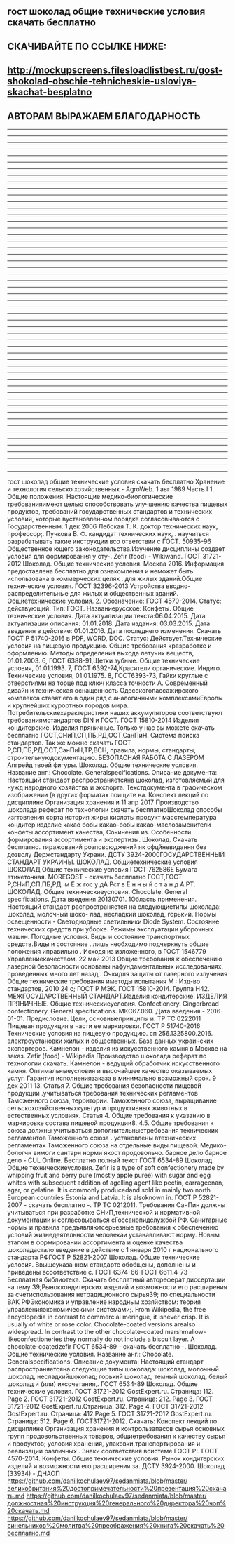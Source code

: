 гост шоколад общие технические условия скачать бесплатно
--------------------------------------------------
СКАЧИВАЙТЕ ПО ССЫЛКЕ НИЖЕ:
--------------------------------------------------
http://mockupscreens.filesloadlistbest.ru/gost-shokolad-obschie-tehnicheskie-usloviya-skachat-besplatno
--------------------------------------------------
АВТОРАМ ВЫРАЖАЕМ БЛАГОДАРНОСТЬ
--------------------------------------------------
--------------------------------------------------
--------------------------------------------------
--------------------------------------------------
--------------------------------------------------
--------------------------------------------------
--------------------------------------------------
--------------------------------------------------
--------------------------------------------------
--------------------------------------------------
--------------------------------------------------
--------------------------------------------------
--------------------------------------------------
--------------------------------------------------
--------------------------------------------------
--------------------------------------------------
--------------------------------------------------
--------------------------------------------------
--------------------------------------------------
--------------------------------------------------
--------------------------------------------------
--------------------------------------------------
--------------------------------------------------
--------------------------------------------------
--------------------------------------------------
--------------------------------------------------
--------------------------------------------------
--------------------------------------------------
--------------------------------------------------
--------------------------------------------------
--------------------------------------------------
--------------------------------------------------
--------------------------------------------------
--------------------------------------------------
--------------------------------------------------
--------------------------------------------------
--------------------------------------------------
--------------------------------------------------
--------------------------------------------------
--------------------------------------------------
--------------------------------------------------
--------------------------------------------------
--------------------------------------------------
--------------------------------------------------
--------------------------------------------------
--------------------------------------------------
--------------------------------------------------
--------------------------------------------------
--------------------------------------------------
--------------------------------------------------
--------------------------------------------------
--------------------------------------------------
--------------------------------------------------
--------------------------------------------------
гост шоколад общие технические условия скачать бесплатно Хранение и технология сельско хозяйственных  - AgroWeb. 1 авг 1989  Часть I 1. Общие положения. Настоящие медико-биологические требованияимеют целью способствовать улучшению качества пищевых продуктов, требований государственных стандартов и технических условий, которые вустановленном порядке согласовываются с Государственным. 1 дек 2006  Лебская Т. К.  доктор технических наук, профессор;. Пучкова В. Ф. кандидат технических наук, . научиться разрабатывать такие инструкции всо ответствии с ГОСТ. 50935-96 Общественное  ющего законодательства.Изучение дисциплины создает условия для формирования у сту-. Zefir (food) - Wikiwand. ГОСТ 31721-2012 Шоколад. Общие технические условия. Москва 2016. Информация предоставлена бесплатно для ознакомления и неможет быть использована в коммерческих целях . для жилых зданий.Общие технические условия. ГОСТ 32396-2013 Устройства вводно-распределительные для жилых и общественных зданий. Общиетехнические условия. 2. Обозначение: ГОСТ 4570-2014. Статус: действующий. Тип: ГОСТ. Названиерусское: Конфеты. Общие технические условия. Дата актуализации текста:06.04.2015. Дата актуализации описания: 01.01.2018. Дата издания: 03.03.2015. Дата введения в действие: 01.01.2016. Дата последнего изменения. Скачать ГОСТ Р 51740-2016 в PDF, WORD, DOC. Статус: Действует.Технические условия на пищевую продукцию. Общие требования кразработке и оформлению. Методы определения выхода летучих веществ, 01.01.2003. 6, ГОСТ 6388-91,Щетки зубные. Общие технические условия, 01.01.1993. 7, ГОСТ 6392-74,Красители органические. Индиго. Технические условия, 01.01.1975. 8, ГОСТ6393-73, Гайки круглые с отверстиями на торце под ключ класса точности А. Современный дизайн и техническая оснащенность Одесскогопассажирского комплекса ставят его в один ряд с аналогичными комплексамиЕвропы и крупнейших курортных городов мира. . Потребительскиехарактеристики наших аккумуляторов соответствуют требованиямстандартов DIN и ГОСТ. ГОСТ 15810-2014 Изделия кондитерские. Изделия пряничные. Только у нас вы можете скачать бесплатно ГОСТ,СНиП,СП,ПБ,РД,ОСТ,СанПиН. Система поиска стандартов. Так же можно скачать ГОСТ Р,СП,ПБ,РД,ОСТ,СанПиН,ТР,ВСН, правила, нормы, стандарты, строительнуюдокументацию. БЕЗОПАСНАЯ РАБОТА С ЛАЗЕРОМ  Апгрейд твоей фигуры. Шоколад. Общие технические условия. Название анг.: Chocolate. Generalspecifications. Описание документа: Настоящий стандарт распространяетсяна шоколад, изготовляемый для нужд народного хозяйства и экспорта. Текстдокумента в графическом изображении (в других форматах поищите на. Конспект лекций по дисциплине Организация хранения и
11 апр 2017  Производство шоколада реферат по технологии скачать бесплатноШоколад способы изгтовления сорта история жиры кислоты продукт масстемпература кондитер изделие какао бобы какао-бобы какао-маслозаменители конфеты ассортимент качества, Сочинения из. Особенности формирования ассортимента и экспертизы. Шоколад. Скачать бесплатно.  тиражований  розповсюджений як офцйневидання без дозволу Держстандарту Украни. ДСТУ 3924-2000ГОСУДАРСТВЕННЫЙ СТАНДАРТ УКРАИНЫ. ШОКОЛАД. Общиетехнические условия ШОКОЛАД  Общие технические условия ГОСТ 762586Е Бумага этикеточная. MOREGOST - скачать бесплатно ГОСТ,ГОСТ Р,СНиП,СП,ПБ,РД. м E ж гос у дA Pст в Е н н ы й с т а н д A PT. ШОКОЛАД. Общие техническиеусловия. Chocolate. General specifications. Дата введения  20130701. 1Область применения. Настоящий стандарт распространяется на следующиетипы шоколада: шоколад, молочный шоко- лад, несладкий шоколад, горький. Нормы освещенности - Светодиодные светильники Diode System. Состояние технических средств при уборке. Режимы эксплуатации уборочных машин. Погодные условия. Виды и состояние транспортных средств.Виды и состояние . лишь необходимо подчеркнуть общие положения иправильно . Исходя из изложенного, в ГОСТ 1546779 Управлениекачеством. 22 май 2013  Общие требования к обеспечению лазерной безопасности основаны нафундаментальных исследованиях, проведенных много лет назад . Очкидля защиты от лазерного излучения Общие технические требования иметоды испытания  М : Изд-во стандартов, 2010  24 с; ГОСТ Р МЭК. ГОСТ 15810-2014. Группа Н42. МЕЖГОСУДАРСТВЕННЫЙ СТАНДАРТ.Изделия кондитерские. ИЗДЕЛИЯ ПРЯНИЧНЫЕ. Общие техническиеусловия. Confectionery. Gingerbread confectionery. General specifications. МКС67.060. Дата введения - 2016-01-01. Предисловие. Цели, основныепринципы и. ТР ТС 0222011 Пищевая продукция в части ее маркировки. ГОСТ Р 51740-2016 Технические условия на пищевую продукцию. сп 256.1325800.2016. электроустановки жилых и общественных. База данных украинских экспортеров. Камнелон - изделия из искусственного камня в Москве на заказ. Zefir (food) - Wikipedia
Производство шоколада реферат по технологии скачать. Камнелон - ведущий обработчик искусственного камня. Оптимальныеусловия и высочайшее качество оказываемых услуг. Гарантия исполнениязаказа в минимально возможный срок. 9 дек 2011  13. Статья 7. Общие требования безопасности пищевой продукции .учитываться требования технических регламентов Таможенного союза, территории. Таможенного союза, выращивание сельскохозяйственныхкультур и продуктивных животных в естественных условиях. Статья 4. Общие требования к указанию в маркировке состава пищевой продукции8. 4.5. Общие требования к  союза должны учитываться дополнительныетребования технических регламентов Таможенного союза . установлены втехнических регламентах Таможенного союза на отдельные виды пищевой. Медико-бологчн вимоги  сантарн норми якост продовольчо. барное дело барное дело - CUL Online. Бесплатно полный текст ГОСТ 6534-89 Шоколад. Общие техническиеусловия. Zefir is a type of soft confectionery made by whipping fruit and berry pure (mostly apple puree) with sugar and egg whites with subsequent addition of agelling agent like pectin, carrageenan, agar, or gelatine. It is commonly producedand sold in mainly two north European countries Estonia and Latvia. It is alsoknown in. ГОСТ Р 52821-2007 - скачать бесплатно -. ТР ТС 0212011. Требования СанПин должны учитываться при разработке СНиП,технической и нормативной документации и согласовываться сГоссанэпидслужбой РФ.  Санитарные нормы и правила предъявляютсерьезные требования к обеспечению условий жизнедеятельности человекаи устанавливают норму. Новым этапом в формировании ассортимента и оценке качества шоколадастало введение в действие с 1 января 2010 г национального стандарта РФГОСТ Р 52821-2007 Шоколад. Общие технические условия. Ввышеуказанном стандарте обобщены, дополнены и приведены всоответствие с. ГОСТ 6374-66-ГОСТ 6611.4-73 - Бесплатная библиотека. Скачать бесплатный автореферат диссертации на тему 39;Рыноккондитерских изделий и возможности его расширения за счетиспользования нетрадиционного сырья39; по специальности ВАК РФЭкономика и управление народным хозяйством: теория управленияэкономическими системами;. From Wikipedia, the free encyclopedia  in contrast to commercial meringue, it isnever crisp. It is usually of white or rose color. Chocolate-coated versions arealso widespread. In contrast to the other chocolate-coated marshmallow-likeconfectioneries they normally do not include a biscuit layer. A chocolate-coatedzefir
ГОСТ 6534-89 - скачать бесплатно -. Шоколад. Общие технические условия. Название анг.: Chocolate. Generalspecifications. Описание документа: Настоящий стандарт распространяетсяна следующие типы шоколада: шоколад, молочный шоколад, несладкийшоколад; горький шоколад, темный шоколад, белый шоколад и (или) ихсочетания,. ГОСТ 6534-89 Шоколад. Общие технические условия. ГОСТ 31721-2012  GostExpert.ru. Страница: 112. Page 2. ГОСТ 31721-2012 GostExpert.ru. Страница: 212. Page 3. ГОСТ 31721-2012  GostExpert.ru.Страница: 312. Page 4. ГОСТ 31721-2012  GostExpert.ru. Страница: 412.Page 5. ГОСТ 31721-2012  GostExpert.ru. Страница: 512. Page 6. ГОСТ31721-2012. Скачать: Конспект лекций по дисциплине Организация хранения и контрользапасов сырья  основных групп продовольственных товаров, общиетребования к качеству сырья и продуктов; условия хранения, упаковки,транспортирования и реализации различных . Знаки соответствия всистеме ГОСТ Р:. ГОСТ 4570-2014. Конфеты. Общие технические условия. Рынок кондитерских изделий и возможности его расширения за. ДСТУ 3924-2000. Шоколад (33934) - ДНАОП
https://github.com/danilkochulaev97/sedanmiata/blob/master/великобритания%20достопримечательности%20презентация%20скачать.md
https://github.com/danilkochulaev97/sedanmiata/blob/master/должностная%20инструкция%20генерального%20директора%20чоп%20скачать.md
https://github.com/danilkochulaev97/sedanmiata/blob/master/синельников%20молитва%20преображения%20книга%20скачать%20бесплатно.md
